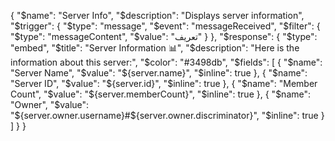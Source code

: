 {
  "$name": "Server Info",
  "$description": "Displays server information",
  "$trigger": {
    "$type": "message",
    "$event": "messageReceived",
    "$filter": {
      "$type": "messageContent",
      "$value": "تعريف"
    }
  },
  "$response": {
    "$type": "embed",
    "$title": "Server Information 📊",
    "$description": "Here is the information about this server:",
    "$color": "#3498db",
    "$fields": [
      {
        "$name": "Server Name",
        "$value": "${server.name}",
        "$inline": true
      },
      {
        "$name": "Server ID",
        "$value": "${server.id}",
        "$inline": true
      },
      {
        "$name": "Member Count",
        "$value": "${server.memberCount}",
        "$inline": true
      },
      {
        "$name": "Owner",
        "$value": "${server.owner.username}#${server.owner.discriminator}",
        "$inline": true
      }
    ]
  }
}
